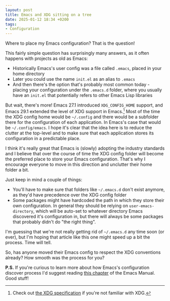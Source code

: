 ```yaml
---
layout: post
title: Emacs and XDG sitting on a tree
date: 2025-01-12 18:34 +0200
tags:
- Configuration
---
```


Where to place my Emacs configuration? That is the question!

This fairly simple question has surprisingly many answers, as it often happens with projects
as old as Emacs:

- Historically Emacs's user config was a file called `.emacs`, placed in your home directory
- Later you could use the name `init.el` as an alias to `.emacs`
- And then there's the option that's probably most common today - placing your configuration
under the `.emacs.d` folder, where you usually have an `init.el` that potentially refers to
other Emacs Lisp libraries

But wait, there's more! Emacs 27.1 introduced `XDG_CONFIG_HOME` support, and Emacs 29.1 extended the
level of XDG support in Emacs.[^1] Most of the time the XDG config home would be `~/.config` and there would be
a subfolder there for the configuration of each application. In Emacs's case that would be `~/.config/emacs`.
I hope it's clear that the idea here is to reduce the clutter at the top-level and to make sure that each
application stores its configuration in a predictable place.

I think it's really great that Emacs is (slowly) adopting the industry standards
and I believe that over the course of time the XDG config folder will become the
preferred place to store your Emacs configuration. That's why I encourage
everyone to move in this direction and unclutter their home folder a bit.

Just keep in mind a couple of things:

- You'll have to make sure that folders like `~/.emacs.d` don't exist anymore, as they'd have precedence over the XDG config folder
- Some packages might have hardcoded the path in which they store their own configuration. In general they should be relying on `user-emacs-directory`, which will be auto-set to whatever directory Emacs discovered it's configuration in, but there will always be some packages that probably didn't do "the right thing".

I'm guessing that we're not really getting rid of `~/.emacs.d` any time soon (or ever), but I'm hoping that article like this one might speed up a bit the process. Time will tell.

So, has anyone moved their Emacs config to respect the XDG conventions already? How smooth was the process for you?

**P.S.** If you're curious to learn more about how Emacs's configuration discover process I'd suggest reading
[this chapter](https://www.gnu.org/software/emacs/manual/html_node/emacs/Find-Init.html) of the Emacs Manual. Good stuff!

[^1]: Check out [the XDG specification](https://specifications.freedesktop.org/basedir-spec/latest/) if you're not familiar with XDG.
